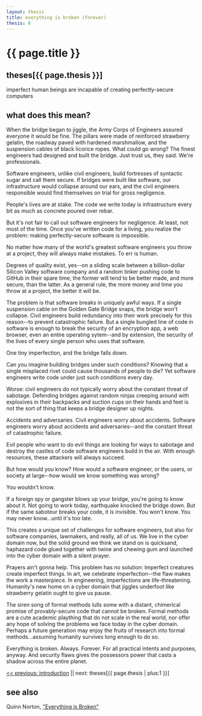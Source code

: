 ```yaml
---
layout: thesis
title: everything is broken (forever)
thesis: 0
---
```


<h1 id="html">{{ page.title }}</h1>

<h2 id="html">theses[{{ page.thesis }}]</h2>

imperfect human beings are incapable of creating perfectly-secure computers

<h2 id="html">what does this mean?</h2>

When the bridge began to jiggle, the Army Corps of Engineers assured everyone it would be fine. The pillars were made of reinforced strawberry gelatin, the roadway paved with hardened marshmallow, and the suspension cables of black licorice ropes. What could go wrong? The finest engineers had designed and built the bridge. Just trust us, they said. We're professionals.

Software engineers, unlike civil engineers, build fortresses of syntactic sugar and call them secure. If bridges were built like software, our infrastructure would collapse around our ears, and the civil engineers responsible would find themselves on trial for gross negligence.

People's lives are at stake. The code we write today is infrastructure every bit as much as concrete poured over rebar.

But it's not fair to call out software engineers for negligence. At least, not most of the time. Once you've written code for a living, you realize the problem: making perfectly-secure software is impossible.

No matter how many of the world's greatest software engineers you throw at a project, they will always make mistakes. To err is human.

Degrees of quality exist, yes--on a sliding scale between a billion-dollar Silicon Valley software company and a random tinker pushing code to GitHub in their spare time, the former will tend to be better made, and more secure, than the latter. As a general rule, the more money and time you throw at a project, the better it will be.

The problem is that software breaks in uniquely awful ways. If a single suspension cable on the Golden Gate Bridge snaps, the bridge won't collapse. Civil engineers build redundancy into their work precisely for this reason--to prevent catastrophic failure. But a single bungled line of code in software is enough to break the security of an encryption app, a web browser, even an entire operating sytem--and by extension, the security of the lives of every single person who uses that software.

One tiny imperfection, and the bridge falls down.

Can you imagine building bridges under such conditions? Knowing that a single misplaced rivet could cause thousands of people to die? Yet software engineers write code under just such conditions every day.

Worse: civil engineers do not typically worry about the constant threat of sabotage. Defending bridges against random ninjas creeping around with explosives in their backpacks and suction cups on their hands and feet is not the sort of thing that keeps a bridge designer up nights.

Accidents and adversaries. Civil engineers worry about accidents. Software engineers worry about accidents and adversaries--and the constant threat of catastrophic failure.

Evil people who want to do evil things are looking for ways to sabotage and destroy the castles of code software engineers build in the air. With enough resources, these attackers will always succeed.

But how would you know? How would a software engineer, or the users, or society at large--how would we know something was wrong?

You wouldn't know.

If a foreign spy or gangster blows up your bridge, you're going to know about it. Not going to work today, earthquake knocked the bridge down. But if the same saboteur breaks your code, it is invisible. You won't know. You may never know...until it's too late.

This creates a unique set of challenges for software engineers, but also for software companies, lawmakers, and really, all of us. We live in the cyber domain now, but the solid ground we think we stand on is quicksand, haphazard code glued together with twine and chewing gum and launched into the cyber domain with a silent prayer.

Prayers ain't gonna help. This problem has no solution: Imperfect creatures create imperfect things. In art, we celebrate imperfection--the flaw makes the work a masterpiece. In engineering, imperfections are life-threatening. Humanity's new home on a cyber domain that jiggles underfoot like strawberry gelatin ought to give us pause.

The siren song of formal methods lulls some with a distant, chimerical promise of provably-secure code that cannot be broken. Formal methods are a cute academic plaything that do not scale in the real world, nor offer any hope of solving the problems we face today in the cyber domain. Perhaps a future generation may enjoy the fruits of research into formal methods...assuming humanity survives long enough to do so.

Everything is broken. Always. Forever. For all practical intents and purposes, anyway. And security flaws gives the possessors power that casts a shadow across the entire planet.

[\<\< previous: introduction](introduction.html)  ||  next: theses[{{ page.thesis | plus:1 }}]

<h2 id="html">see also</h2>

Quinn Norton, ["Everything is Broken"](https://medium.com/message/everything-is-broken-81e5f33a24e1)
